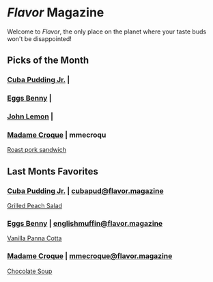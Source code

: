 # _Flavor_ Magazine

Welcome to _Flavor_, the only place on the planet where your taste buds won't be disappointed!



## Picks of the Month

### [Cuba Pudding Jr.](writer/cuba-pudding-jr.md) | 


### [Eggs Benny](writer/eggs-benny.md) | 



### [John Lemon](writer/john-lemon.md) | 



### [Madame Croque](writer/madame-croque.md) | mmecroqu

[Roast pork sandwich](/recipe/feb/roast-pork-sandwich.md)


## Last Monts Favorites

### [Cuba Pudding Jr.](writer/cuba-pudding-jr.md) | cubapud@flavor.magazine

[Grilled Peach Salad](recipe/jan/grilled-peach-salad.md)

### [Eggs Benny](writer/eggs-benny.md) | englishmuffin@flavor.magazine

[Vanilla Panna Cotta](recipe/jan/vanilla-panna-cotta.md)

### [Madame Croque](writer/madame-croque.md) | mmecroque@flavor.magazine

[Chocolate Soup](recipe/jan/chocolate-soup.md)
